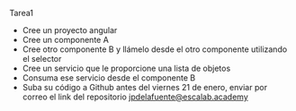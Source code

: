 Tarea1

- Cree un proyecto angular
- Cree un componente A
- Cree otro componente B y llámelo desde el otro componente utilizando el selector
- Cree un servicio que le proporcione una lista de objetos
- Consuma ese servicio desde el componente B
- Suba su código a Github antes del viernes 21 de enero, enviar por correo el link del repositorio jpdelafuente@escalab.academy
